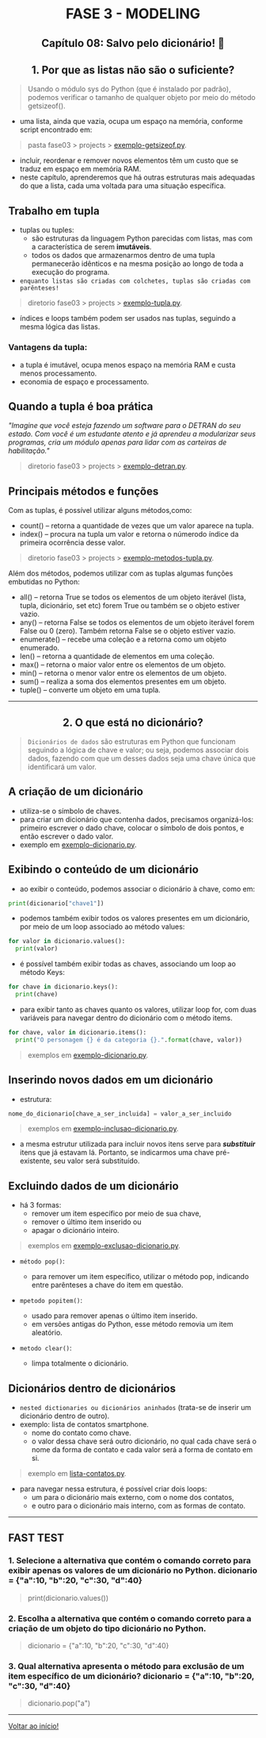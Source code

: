 <div id="fase03" align="center">
<h1>FASE 3 - MODELING</h1>
<h2>Capítulo 08: Salvo pelo dicionário! 📙</h2>
</div>

<div align="center">
<h2>1. Por que as listas não são o suficiente?</h2>
</div>

> Usando o módulo sys do Python (que é instalado por padrão), podemos verificar o tamanho de qualquer objeto por meio do método getsizeof().

- uma lista, ainda que vazia, ocupa um espaço na memória, conforme script encontrado em:

> pasta fase03 > projects > [exemplo-getsizeof.py](./scripts-cap08/exemplo-getsizeof.py).

- incluir, reordenar e remover novos elementos têm um custo que se traduz em espaço em memória RAM.
- neste capítulo, aprenderemos que há outras estruturas mais adequadas do que a lista, cada uma voltada para uma situação específica.

## Trabalho em tupla

- tuplas ou tuples:
  - são estruturas da linguagem Python parecidas com listas, mas com a característica de serem **imutáveis**. 
  - todos os dados que armazenarmos dentro de uma tupla permanecerão idênticos e na mesma posição ao longo de toda a execução do programa.
- `enquanto listas são criadas com colchetes, tuplas são criadas com parênteses!`

> diretorio fase03 > projects > [exemplo-tupla.py](./scripts-cap08/exemplo-tupla.py).

- índices e loops também podem ser usados nas tuplas, seguindo a mesma lógica das listas.

### Vantagens da tupla:
- a tupla é imutável, ocupa menos espaço na memória RAM e custa menos processamento.
- economia de espaço e processamento.

## Quando a tupla é boa prática

<em>"Imagine que você esteja fazendo um software para o DETRAN do seu estado. Com você é um estudante atento e já aprendeu a modularizar seus programas, cria um módulo apenas para lidar com as carteiras de habilitação."</em>

> diretorio fase03 > projects > [exemplo-detran.py](./scripts-cap08/exemplo-detran.py).

## Principais métodos e funções

Com as tuplas, é possível utilizar alguns métodos,como:
- count() – retorna a quantidade de vezes que um valor aparece na tupla.
- index() – procura na tupla um valor e retorna o númerodo índice da primeira ocorrência desse valor.

> diretorio fase03 > projects > [exemplo-metodos-tupla.py](./scripts-cap08/exemplo-metodos-tupla.py).

Além dos métodos, podemos utilizar com as tuplas algumas funções embutidas no Python:
- all() – retorna True se todos os elementos de um objeto iterável (lista, tupla, dicionário, set etc) forem True ou também se o objeto estiver vazio.
- any() – retorna False se todos os elementos de um objeto iterável forem False ou 0 (zero). Também retorna False se o objeto estiver vazio.
- enumerate() – recebe uma coleção e a retorna como um objeto enumerado.
- len() – retorna a quantidade de elementos em uma coleção.
- max() – retorna o maior valor entre os elementos de um objeto.
- min() – retorna o menor valor entre os elementos de um objeto.
- sum() – realiza a soma dos elementos presentes em um objeto.
- tuple() – converte um objeto em uma tupla.

---

<div align="center">
<h2>2. O que está no dicionário?</h2>
</div>

> `Dicionários de dados` são estruturas em Python que funcionam seguindo a lógica de chave e valor; ou seja, podemos associar dois dados, fazendo com que um desses dados seja uma chave única que identificará um valor.

## A criação de um dicionário

- utiliza-se o símbolo de chaves.
- para criar um dicionário que contenha dados, precisamos organizá-los: primeiro escrever o dado chave, colocar o símbolo de dois pontos, e então escrever o dado valor.
- exemplo em [exemplo-dicionario.py](./scripts-cap08/exemplo-dicionario.py).

## Exibindo o conteúdo de um dicionário

- ao exibir o conteúdo, podemos associar o dicionário à chave, como em:

~~~python
print(dicionario["chave1"])
~~~

- podemos também exibir todos os valores presentes em um dicionário, por meio de um loop associado ao método values:

~~~python
for valor in dicionario.values():
  print(valor)
~~~

- é possível também exibir todas as chaves, associando um loop ao método Keys:

~~~python
for chave in dicionario.keys():
  print(chave)
~~~

- para exibir tanto as chaves quanto os valores, utilizar loop for, com duas variáveis para navegar dentro do dicionário com o método items.

~~~python
for chave, valor in dicionario.items():
  print("O personagem {} é da categoria {}.".format(chave, valor))
~~~

> exemplos em [exemplo-dicionario.py](./scripts-cap08/exemplo-dicionario.py).

## Inserindo novos dados em um dicionário

- estrutura:

~~~python
nome_do_dicionario[chave_a_ser_incluida] = valor_a_ser_incluido
~~~

> exemplos em [exemplo-inclusao-dicionario.py](./scripts-cap08/exemplo-inclusao-dicionario.py).

- a mesma estrutur utilizada para incluir novos itens serve para ***substituir*** itens que já estavam lá. Portanto, se indicarmos uma chave pré-existente, seu valor será substituído.

## Excluindo dados de um dicionário

- há 3 formas: 
  - remover um item específico por meio de sua chave,
  - remover o último item inserido ou 
  - apagar o dicionário inteiro.

> exemplos em [exemplo-exclusao-dicionario.py](./scripts-cap08/exemplo-exclusao-dicionario.py).

- `método pop()`:
  - para remover um item específico, utilizar o método pop, indicando entre parênteses a chave do item em questão.

- `mpetodo popitem()`:
  - usado para remover apenas o último item inserido.
  - em versões antigas do Python, esse método removia um item aleatório.

- `metodo clear()`:
  - limpa totalmente o dicionário.

## Dicionários dentro de dicionários

- `nested dictionaries ou dicionários aninhados` (trata-se de inserir um dicionário dentro de outro).
- exemplo: lista de contatos smartphone.
  - nome do contato como chave.
  - o valor dessa chave será outro dicionário, no qual cada chave será o nome da forma de contato e cada valor será a forma de contato em si.

> exemplo em [lista-contatos.py](./scripts-cap08/lista-contatos.py).

- para navegar nessa estrutura, é possível criar dois loops: 
  - um para o dicionário mais externo, com o nome dos contatos, 
  - e outro para o dicionário mais interno, com as formas de contato.

---

## FAST TEST

### 1. Selecione a alternativa que contém o comando correto para exibir apenas os valores de um dicionário no Python. dicionario = {"a":10, "b":20, "c":30, "d":40}
> print(dicionario.values())

### 2. Escolha a alternativa que contém o comando correto para a criação de um objeto do tipo dicionário no Python.
> dicionario = {"a":10, "b":20, "c":30, "d":40}

### 3. Qual alternativa apresenta o método para exclusão de um item específico de um dicionário? dicionario = {"a":10, "b":20, "c":30, "d":40}
> dicionario.pop("a")

--- 

[Voltar ao início!](https://github.com/monicaquintal/fintech)